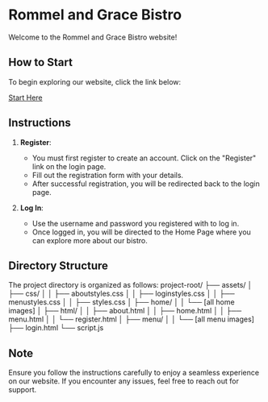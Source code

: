 # Rommel and Grace Bistro

Welcome to the Rommel and Grace Bistro website!

## How to Start

To begin exploring our website, click the link below:

[Start Here](https://1ensh1.github.io/Rommel-and-Grace-Bistro/)

## Instructions

1. **Register**: 
   - You must first register to create an account. Click on the "Register" link on the login page.
   - Fill out the registration form with your details.
   - After successful registration, you will be redirected back to the login page.

2. **Log In**:
   - Use the username and password you registered with to log in.
   - Once logged in, you will be directed to the Home Page where you can explore more about our bistro.

## Directory Structure

The project directory is organized as follows:
project-root/
├── assets/
│ ├── css/
│ │ ├── aboutstyles.css
│ │ ├── loginstyles.css
│ │ ├── menustyles.css
│ │ ├── styles.css
│ ├── home/
│ │ └── [all home images]
│ ├── html/
│ │ ├── about.html
│ │ ├── home.html
│ │ ├── menu.html
│ │ └── register.html
│ ├── menu/
│ │ └── [all menu images]
├── login.html
└── script.js


## Note

Ensure you follow the instructions carefully to enjoy a seamless experience on our website. If you encounter any issues, feel free to reach out for support.

